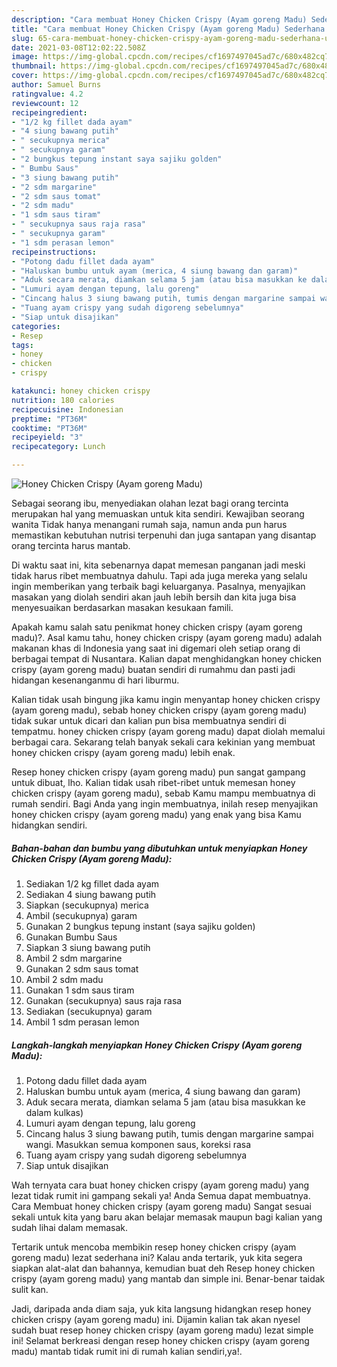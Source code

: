 ```yaml
---
description: "Cara membuat Honey Chicken Crispy (Ayam goreng Madu) Sederhana Untuk Jualan"
title: "Cara membuat Honey Chicken Crispy (Ayam goreng Madu) Sederhana Untuk Jualan"
slug: 65-cara-membuat-honey-chicken-crispy-ayam-goreng-madu-sederhana-untuk-jualan
date: 2021-03-08T12:02:22.508Z
image: https://img-global.cpcdn.com/recipes/cf1697497045ad7c/680x482cq70/honey-chicken-crispy-ayam-goreng-madu-foto-resep-utama.jpg
thumbnail: https://img-global.cpcdn.com/recipes/cf1697497045ad7c/680x482cq70/honey-chicken-crispy-ayam-goreng-madu-foto-resep-utama.jpg
cover: https://img-global.cpcdn.com/recipes/cf1697497045ad7c/680x482cq70/honey-chicken-crispy-ayam-goreng-madu-foto-resep-utama.jpg
author: Samuel Burns
ratingvalue: 4.2
reviewcount: 12
recipeingredient:
- "1/2 kg fillet dada ayam"
- "4 siung bawang putih"
- " secukupnya merica"
- " secukupnya garam"
- "2 bungkus tepung instant saya sajiku golden"
- " Bumbu Saus"
- "3 siung bawang putih"
- "2 sdm margarine"
- "2 sdm saus tomat"
- "2 sdm madu"
- "1 sdm saus tiram"
- " secukupnya saus raja rasa"
- " secukupnya garam"
- "1 sdm perasan lemon"
recipeinstructions:
- "Potong dadu fillet dada ayam"
- "Haluskan bumbu untuk ayam (merica, 4 siung bawang dan garam)"
- "Aduk secara merata, diamkan selama 5 jam (atau bisa masukkan ke dalam kulkas)"
- "Lumuri ayam dengan tepung, lalu goreng"
- "Cincang halus 3 siung bawang putih, tumis dengan margarine sampai wangi. Masukkan semua komponen saus, koreksi rasa"
- "Tuang ayam crispy yang sudah digoreng sebelumnya"
- "Siap untuk disajikan"
categories:
- Resep
tags:
- honey
- chicken
- crispy

katakunci: honey chicken crispy 
nutrition: 180 calories
recipecuisine: Indonesian
preptime: "PT36M"
cooktime: "PT36M"
recipeyield: "3"
recipecategory: Lunch

---
```



![Honey Chicken Crispy (Ayam goreng Madu)](https://img-global.cpcdn.com/recipes/cf1697497045ad7c/680x482cq70/honey-chicken-crispy-ayam-goreng-madu-foto-resep-utama.jpg)

Sebagai seorang ibu, menyediakan olahan lezat bagi orang tercinta merupakan hal yang memuaskan untuk kita sendiri. Kewajiban seorang  wanita Tidak hanya menangani rumah saja, namun anda pun harus memastikan kebutuhan nutrisi terpenuhi dan juga santapan yang disantap orang tercinta harus mantab.

Di waktu  saat ini, kita sebenarnya dapat memesan panganan jadi meski tidak harus ribet membuatnya dahulu. Tapi ada juga mereka yang selalu ingin memberikan yang terbaik bagi keluarganya. Pasalnya, menyajikan masakan yang diolah sendiri akan jauh lebih bersih dan kita juga bisa menyesuaikan berdasarkan masakan kesukaan famili. 



Apakah kamu salah satu penikmat honey chicken crispy (ayam goreng madu)?. Asal kamu tahu, honey chicken crispy (ayam goreng madu) adalah makanan khas di Indonesia yang saat ini digemari oleh setiap orang di berbagai tempat di Nusantara. Kalian dapat menghidangkan honey chicken crispy (ayam goreng madu) buatan sendiri di rumahmu dan pasti jadi hidangan kesenanganmu di hari liburmu.

Kalian tidak usah bingung jika kamu ingin menyantap honey chicken crispy (ayam goreng madu), sebab honey chicken crispy (ayam goreng madu) tidak sukar untuk dicari dan kalian pun bisa membuatnya sendiri di tempatmu. honey chicken crispy (ayam goreng madu) dapat diolah memalui berbagai cara. Sekarang telah banyak sekali cara kekinian yang membuat honey chicken crispy (ayam goreng madu) lebih enak.

Resep honey chicken crispy (ayam goreng madu) pun sangat gampang untuk dibuat, lho. Kalian tidak usah ribet-ribet untuk memesan honey chicken crispy (ayam goreng madu), sebab Kamu mampu membuatnya di rumah sendiri. Bagi Anda yang ingin membuatnya, inilah resep menyajikan honey chicken crispy (ayam goreng madu) yang enak yang bisa Kamu hidangkan sendiri.

<!--inarticleads1-->

##### Bahan-bahan dan bumbu yang dibutuhkan untuk menyiapkan Honey Chicken Crispy (Ayam goreng Madu):

1. Sediakan 1/2 kg fillet dada ayam
1. Sediakan 4 siung bawang putih
1. Siapkan  (secukupnya) merica
1. Ambil  (secukupnya) garam
1. Gunakan 2 bungkus tepung instant (saya sajiku golden)
1. Gunakan  Bumbu Saus
1. Siapkan 3 siung bawang putih
1. Ambil 2 sdm margarine
1. Gunakan 2 sdm saus tomat
1. Ambil 2 sdm madu
1. Gunakan 1 sdm saus tiram
1. Gunakan  (secukupnya) saus raja rasa
1. Sediakan  (secukupnya) garam
1. Ambil 1 sdm perasan lemon




<!--inarticleads2-->

##### Langkah-langkah menyiapkan Honey Chicken Crispy (Ayam goreng Madu):

1. Potong dadu fillet dada ayam
1. Haluskan bumbu untuk ayam (merica, 4 siung bawang dan garam)
1. Aduk secara merata, diamkan selama 5 jam (atau bisa masukkan ke dalam kulkas)
1. Lumuri ayam dengan tepung, lalu goreng
1. Cincang halus 3 siung bawang putih, tumis dengan margarine sampai wangi. Masukkan semua komponen saus, koreksi rasa
1. Tuang ayam crispy yang sudah digoreng sebelumnya
1. Siap untuk disajikan




Wah ternyata cara buat honey chicken crispy (ayam goreng madu) yang lezat tidak rumit ini gampang sekali ya! Anda Semua dapat membuatnya. Cara Membuat honey chicken crispy (ayam goreng madu) Sangat sesuai sekali untuk kita yang baru akan belajar memasak maupun bagi kalian yang sudah lihai dalam memasak.

Tertarik untuk mencoba membikin resep honey chicken crispy (ayam goreng madu) lezat sederhana ini? Kalau anda tertarik, yuk kita segera siapkan alat-alat dan bahannya, kemudian buat deh Resep honey chicken crispy (ayam goreng madu) yang mantab dan simple ini. Benar-benar taidak sulit kan. 

Jadi, daripada anda diam saja, yuk kita langsung hidangkan resep honey chicken crispy (ayam goreng madu) ini. Dijamin kalian tak akan nyesel sudah buat resep honey chicken crispy (ayam goreng madu) lezat simple ini! Selamat berkreasi dengan resep honey chicken crispy (ayam goreng madu) mantab tidak rumit ini di rumah kalian sendiri,ya!.

